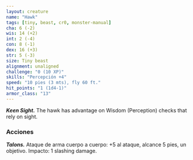 ```yaml
---
layout: creature
name: "Hawk"
tags: [tiny, beast, cr0, monster-manual]
cha: 6 (-2)
wis: 14 (+2)
int: 2 (-4)
con: 8 (-1)
dex: 16 (+3)
str: 5 (-3)
size: Tiny beast
alignment: unaligned
challenge: "0 (10 XP)"
skills: "Percepción +4"
speed: "10 pies (3 mts), fly 60 ft."
hit_points: "1 (1d4-1)"
armor_class: "13"
---
```


***Keen Sight.*** The hawk has advantage on Wisdom (Perception) checks that rely on sight.

### Acciones

***Talons.*** Ataque de arma cuerpo a cuerpo: +5 al ataque, alcance 5 pies, un objetivo. Impacto: 1 slashing damage.